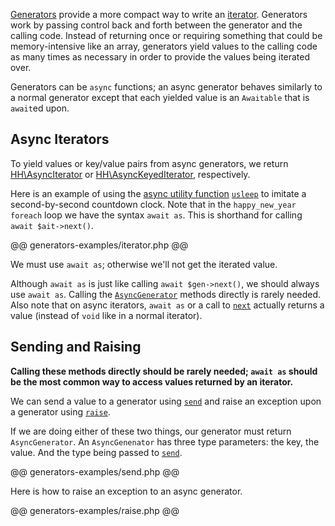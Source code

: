 [Generators](http://php.net/manual/en/language.generators.overview.php) provide a more compact way to write an 
[iterator](http://php.net/manual/en/language.oop5.iterations.php). Generators work by passing control back and forth between the 
generator and the calling code. Instead of returning once or requiring something that could be memory-intensive like an array, generators 
yield values to the calling code as many times as necessary in order to provide the values being iterated over. 

Generators can be `async` functions; an async generator behaves similarly to a normal generator except that each yielded value is an 
`Awaitable` that is `await`ed upon.

## Async Iterators

To yield values or key/value pairs from async generators, we return [HH\AsyncIterator](/hack/reference/interface/HH.AsyncIterator/) or 
[HH\AsyncKeyedIterator](/hack/reference/interface/HH.AsyncKeyedIterator/), respectively.

Here is an example of using the [async utility function](../asynchronous-operations/utility-functions.md) 
[`usleep`](/hack/reference/function/HH.Asio.usleep/) to imitate a second-by-second countdown clock. Note that in the 
`happy_new_year` `foreach` loop we have the syntax `await as`. This is shorthand for calling `await $ait->next()`.

@@ generators-examples/iterator.php @@

We must use `await as`; otherwise we'll not get the iterated value. 

Although `await as` is just like calling `await $gen->next()`, we should always use `await as`. Calling the 
[`AsyncGenerator`](/hack/reference/class/HH.AsyncGenerator/) methods directly is rarely needed. Also note that on async iterators, 
`await as` or a call to [`next`](/hack/reference/class/HH.AsyncGenerator/next/) actually returns a value (instead of `void` like in a normal iterator).

## Sending and Raising

**Calling these methods directly should be rarely needed; `await as` should be the most common way to access values returned by an iterator.**

We can send a value to a generator using [`send`](/hack/reference/class/HH.AsyncGenerator/send/) and raise an exception upon a 
generator using [`raise`](/hack/reference/class/HH.AsyncGenerator/raise/). 

If we are doing either of these two things, our generator must return `AsyncGenerator`. An `AsyncGenenator` has three type 
parameters: the key, the value. And the type being passed to [`send`](/hack/reference/class/HH.AsyncGenerator/send/).

@@ generators-examples/send.php @@

Here is how to raise an exception to an async generator.

@@ generators-examples/raise.php @@
